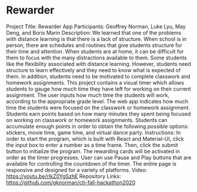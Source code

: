 # Rewarder
Project Title: Rewarder App
Participants: Geoffrey Norman, Luke Lyu, May Deng, and Boris Marin
Description: 
We learned that one of the problems with distance learning is that there is a lack of structure. When school is in person, there are schedules and routines that give students structure for their time and attention. When students are at home, it can be difficult for them to focus with the many distractions available to them. Some students like the flexibility associated with distance learning. However, students need structure to learn effectively and they need to know what is expected of them. In addition, students need to be motivated to complete classwork and homework assignments.
This project contains a visual timer which allows students to gauge how much time they have left for working on their current assignment. The user inputs how much time the students will work, according to the appropriate grade level. The web app indicates how much time the students were focused on the classwork or homework assignment. Students earn points based on how many minutes they spent being focused on working on classwork or homework assignments. Students can accumulate enough points in order to obtain the following possible options: stickers, movie time, game time, and virtual dance party.
Instructions:
In order to start the program, which is built with React and Material-UI, click the input box to enter a number as a time frame. 
Then, click the submit button to initialize the program. The rewarding cards will be activated in order as the timer progresses.
User can use Pause and Play buttons that are available for controlling the countdown of the timer. The entire page is responsive and designed for a variety of platforms.
Video:
https://youtu.be/rIkZ0YgSzhE
Repository Links:
https://github.com/gknorman/cti-fall-hackathon2020
